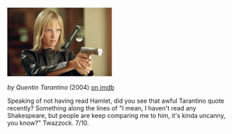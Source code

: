 <!--
.. title: Kill Bill (Vol 2)
.. slug: kill-bill-vol-2
.. date: 2007-07-22 00:25:26-05:00
.. tags: Movies
.. category: Movies
.. link: 
.. description: 
.. type: text
-->


![Kill Bill Vol 2](/files/2007/07/killbill.jpg)

*by Quentin Tarantino* (2004)
[on imdb](http://imdb.com/title/tt0378194/)

Speaking of not having read Hamlet, did you see that awful Tarantino
quote recently? Something along the lines of "I mean, I haven't read any
Shakespeare, but people are keep comparing me to him, it's kinda
uncanny, you know?" Twazzock. 7/10.